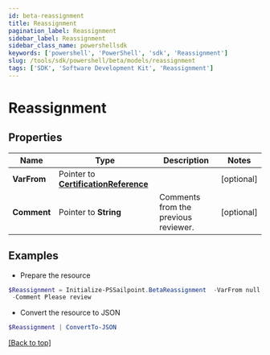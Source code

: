 ```yaml
---
id: beta-reassignment
title: Reassignment
pagination_label: Reassignment
sidebar_label: Reassignment
sidebar_class_name: powershellsdk
keywords: ['powershell', 'PowerShell', 'sdk', 'Reassignment'] 
slug: /tools/sdk/powershell/beta/models/reassignment
tags: ['SDK', 'Software Development Kit', 'Reassignment']
---
```



# Reassignment

## Properties

Name | Type | Description | Notes
------------ | ------------- | ------------- | -------------
**VarFrom** |  Pointer to [**CertificationReference**](certification-reference) |  | [optional] 
**Comment** |  Pointer to **String** | Comments from the previous reviewer. | [optional] 

## Examples

- Prepare the resource
```powershell
$Reassignment = Initialize-PSSailpoint.BetaReassignment  -VarFrom null `
 -Comment Please review
```

- Convert the resource to JSON
```powershell
$Reassignment | ConvertTo-JSON
```


[[Back to top]](#) 

